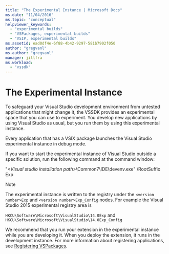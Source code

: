 ```yaml
---
title: "The Experimental Instance | Microsoft Docs"
ms.date: "11/04/2016"
ms.topic: "conceptual"
helpviewer_keywords: 
  - "experimental builds"
  - "VSPackages, experimental builds"
  - "VSIP, experimental builds"
ms.assetid: ead0df4e-6f88-4b42-9297-581b7902f050
author: "gregvanl"
ms.author: "gregvanl"
manager: jillfra
ms.workload: 
  - "vssdk"
---
```

# The Experimental Instance
To safeguard your Visual Studio development environment from untested applications that might change it, the VSSDK provides an experimental space that you can use to experiment. You develop new applications by using Visual Studio as usual, but you run them by using this experimental instance.  
  
 Every application that has a VSIX package launches the Visual Studio experimental instance in debug mode.  
  
 If you want to start the experimental instance of Visual Studio outside a specific solution, run the following command at the command window:  
  
 "*\<Visual studio installation path>*\Common7\IDE\devenv.exe" /RootSuffix Exp  
  
> [!NOTE]
>  The experimental instance is written to the registry under the `<version number>Exp` and `<version number>Exp_Config` nodes. For example the Visual Studio 2015 experimental registry area is  
>   
>  `HKCU\Software\Microsoft\VisualStudio\14.0Exp` and `HKCU\Software\Microsoft\VisualStudio\14.0Exp_Config`  
  
 We recommend that you run your extension in the experimental instance while you are developing it. When you deploy the extension, it runs in the development instance. For more information about registering applications, see [Registering VSPackages](../extensibility/internals/registering-vspackages.md).